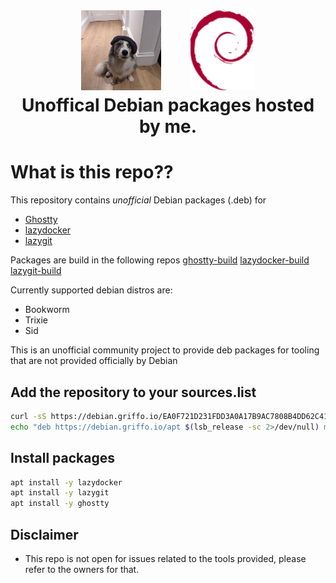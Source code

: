 <h1>
   <p align="center">
     <a href="https://github.com/dariogriffo/"><img src="https://github.com/dariogriffo/debian.griffo.io/blob/main/logo.png" alt="Logo" width="128" style="margin-right: 20px"></a>
     <a href="https://www.debian.org/"><img src="https://github.com/dariogriffo/debian.griffo.io/blob/main/debian-logo.png" alt="Debian Logo" width="104" style="margin-left: 20px"></a>
     <br>Unoffical Debian packages hosted by me.
   </p>
</h1>

# What is this repo??

This repository contains _unofficial_ Debian packages (.deb) for
- [Ghostty](https://ghostty.org)
- [lazydocker](https://github.com/jesseduffield/lazydocker/)
- [lazygit](https://github.com/jesseduffield/lazygit/)

Packages are build in the following repos
[ghostty-build](https://github.com/dariogriffo/ghostty-debian/)
[lazydocker-build](https://github.com/dariogriffo/lazydocker-debian/)
[lazygit-build](https://github.com/dariogriffo/lazygit-debian/)



Currently supported debian distros are:
- Bookworm
- Trixie
- Sid

This is an unofficial community project to provide deb packages for tooling that are not provided officially by Debian

## Add the repository to your sources.list

```sh
curl -sS https://debian.griffo.io/EA0F721D231FDD3A0A17B9AC7808B4DD62C41256.asc | sudo gpg --dearmor --yes -o /etc/apt/trusted.gpg.d/debian.griffo.io.gpg
echo "deb https://debian.griffo.io/apt $(lsb_release -sc 2>/dev/null) main" | sudo tee /etc/apt/sources.list.d/debian.griffo.io.list
```

## Install packages

```sh
apt install -y lazydocker
apt install -y lazygit
apt install -y ghostty
```

## Disclaimer

- This repo is not open for issues related to the tools provided, please refer to the owners for that.

